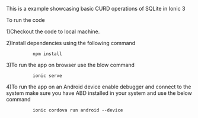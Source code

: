 This is a example showcasing basic CURD operations of SQLite in Ionic 3

To run the code

1)Checkout the code to local machine.

2)Install dependencies using the following command
              
              npm install

3)To run the app on browser use the blow command
              
              ionic serve

4)To run the app on an Android device enable debugger and connect to the system make sure you have ABD installed in your system and use the below command
              
              ionic cordova run android --device
